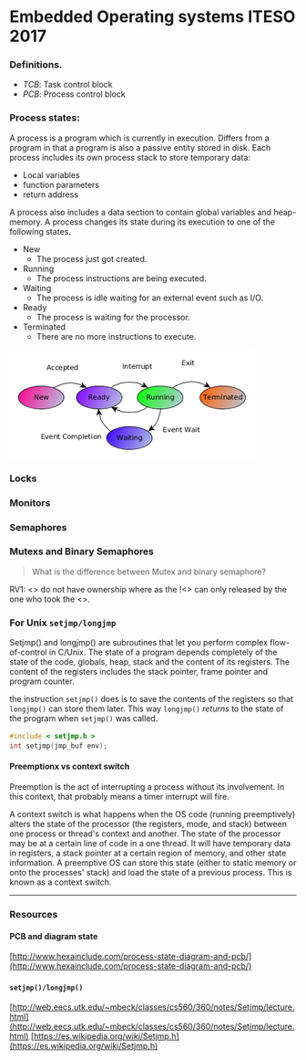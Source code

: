 # Embedded Operating systems ITESO 2017


### Definitions.

- _*TCB*_: Task control block
- _*PCB*_: Process control block


### Process states:
A process is a program which is currently in execution. Differs from a program in
that a program is also a passive entity stored in disk.
Each process includes its own process stack to store temporary data:
  - Local variables
  - function parameters
  - return address

A process also includes a data section to contain global variables and heap-memory.
A process changes its state during its execution to one of the following states.
* New
  * The process just got created.
* Running
  * The process instructions are being executed.
* Waiting
  * The process is idle waiting for an external event such as I/O.
* Ready
  * The process is waiting for the processor.
* Terminated
  * There are no more instructions to execute.

![](./TaskFlow.png)

### Locks

### Monitors

###  Semaphores

### Mutexs and Binary Semaphores

> What is the difference between Mutex and binary semaphore?

RV1: <> do not have ownership where as the !<> can only released by the one who
took the <>.

[1]: http://web.eecs.utk.edu/~mbeck/classes/cs560/360/notes/Setjmp/lecture.html "title"


### For Unix `setjmp/longjmp`
Setjmp() and longjmp() are subroutines that let you perform complex flow-of-control in C/Unix.
The state of a program depends completely of the state of the code, globals, heap, stack and
the content of its registers. The content of the registers includes the stack pointer, frame pointer
and program counter.

the instruction `setjmp()` does is to save the contents of the registers so that
`longjmp()` can store them later.  This way `longjmp()` _returns_ to the state
of the program when `setjmp()` was called.

```c
#include < setjmp.h >
int setjmp(jmp_buf env);
```



#### Preemptionx vs context switch

Preemption is the act of interrupting a process without its involvement. In this context, that probably means a timer interrupt will fire.

A context switch is what happens when the OS code (running preemptively) alters the state of the processor (the registers, mode, and stack) between one process or thread's context and another. The state of the processor may be at a certain line of code in a one thread. It will have temporary data in registers, a stack pointer at a certain region of memory, and other state information. A preemptive OS can store this state (either to static memory or onto the processes' stack) and load the state of a previous process. This is known as a context switch.


- - -

### Resources

#### PCB and diagram state
[http://www.hexainclude.com/process-state-diagram-and-pcb/](http://www.hexainclude.com/process-state-diagram-and-pcb/)


#### `setjmp()/longjmp()`
[http://web.eecs.utk.edu/~mbeck/classes/cs560/360/notes/Setjmp/lecture.html](http://web.eecs.utk.edu/~mbeck/classes/cs560/360/notes/Setjmp/lecture.html)
[https://es.wikipedia.org/wiki/Setjmp.h](https://es.wikipedia.org/wiki/Setjmp.h)

